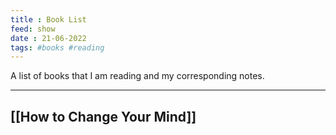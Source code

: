 ```yaml
---
title : Book List
feed: show
date : 21-06-2022
tags: #books #reading
---
```


A list of books that I am reading and my corresponding notes.

----------

## [[How to Change Your Mind]]
